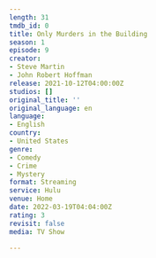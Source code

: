 ```yaml
---
length: 31
tmdb_id: 0
title: Only Murders in the Building
season: 1
episode: 9
creator:
- Steve Martin
- John Robert Hoffman
release: 2021-10-12T04:00:00Z
studios: []
original_title: ''
original_language: en
language:
- English
country:
- United States
genre:
- Comedy
- Crime
- Mystery
format: Streaming
service: Hulu
venue: Home
date: 2022-03-19T04:04:00Z
rating: 3
revisit: false
media: TV Show

---
```

